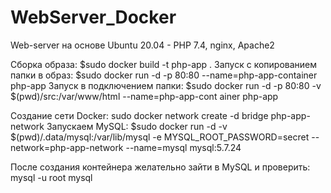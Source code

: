 # WebServer_Docker

Web-server на основе Ubuntu 20.04 - PHP 7.4, nginx, Apache2

Сборка образа: $sudo docker build -t php-app .
Запуск с копированием папки в образ: $sudo docker run -d -p 80:80 --name=php-app-container php-app
Запуск в подключением папки: $sudo docker run -d -p 80:80 -v $(pwd)/src:/var/www/html --name=php-app-cont
ainer php-app

Создание сети Docker: sudo docker network create -d bridge php-app-network
Запускаем MySQL: $sudo docker run -d -v $(pwd)/.data/mysql:/var/lib/mysql -e MYSQL_ROOT_PASSWORD=secret --network=php-app-network --name=mysql mysql:5.7.24

После создания контейнера желательно зайти в MySQL и проверить:
mysql -u root mysql